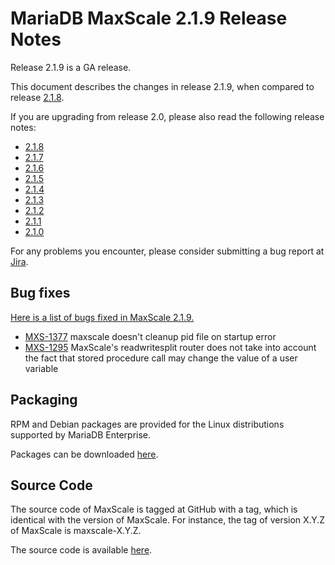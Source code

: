 # MariaDB MaxScale 2.1.9 Release Notes

Release 2.1.9 is a GA release.

This document describes the changes in release 2.1.9, when compared to release
[2.1.8](MaxScale-2.1.8-Release-Notes.md).

If you are upgrading from release 2.0, please also read the following release
notes:

* [2.1.8](./MaxScale-2.1.8-Release-Notes.md)
* [2.1.7](./MaxScale-2.1.7-Release-Notes.md)
* [2.1.6](./MaxScale-2.1.6-Release-Notes.md)
* [2.1.5](./MaxScale-2.1.5-Release-Notes.md)
* [2.1.4](./MaxScale-2.1.4-Release-Notes.md)
* [2.1.3](./MaxScale-2.1.3-Release-Notes.md)
* [2.1.2](./MaxScale-2.1.2-Release-Notes.md)
* [2.1.1](./MaxScale-2.1.1-Release-Notes.md)
* [2.1.0](./MaxScale-2.1.0-Release-Notes.md)

For any problems you encounter, please consider submitting a bug report at
[Jira](https://jira.mariadb.org).

## Bug fixes

[Here is a list of bugs fixed in MaxScale 2.1.9.](https://jira.mariadb.org/issues/?jql=project%20%3D%20MXS%20AND%20issuetype%20%3D%20Bug%20AND%20status%20%3D%20Closed%20AND%20fixVersion%20%3D%202.1.9)

* [MXS-1377](https://jira.mariadb.org/browse/MXS-1377) maxscale doesn't cleanup pid file on startup error
* [MXS-1295](https://jira.mariadb.org/browse/MXS-1295) MaxScale's readwritesplit router does not take into account the fact that stored procedure call may change the value of  a user variable

## Packaging

RPM and Debian packages are provided for the Linux distributions supported by
MariaDB Enterprise.

Packages can be downloaded [here](https://mariadb.com/resources/downloads).

## Source Code

The source code of MaxScale is tagged at GitHub with a tag, which is identical
with the version of MaxScale. For instance, the tag of version X.Y.Z of MaxScale
is maxscale-X.Y.Z.

The source code is available [here](https://github.com/mariadb-corporation/MaxScale).
